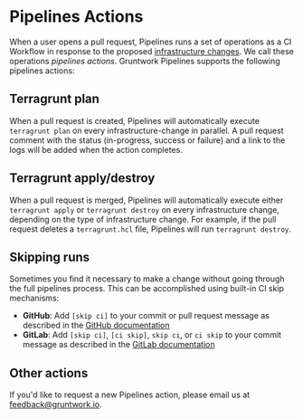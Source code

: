 # Pipelines Actions

When a user opens a pull request, Pipelines runs a set of operations as a CI Workflow in response to the proposed [infrastructure changes](/2.0/docs/pipelines/concepts/overview/#infrastructure-change). We call these operations _pipelines actions_. Gruntwork Pipelines supports the following pipelines actions:

## Terragrunt plan

When a pull request is created, Pipelines will automatically execute `terragrunt plan` on every infrastructure-change in parallel. A pull request comment with the status (in-progress, success or failure) and a link to the logs will be added when the action completes.

## Terragrunt apply/destroy

When a pull request is merged, Pipelines will automatically execute either `terragrunt apply` or `terragrunt destroy` on every infrastructure change, depending on the type of infrastructure change. For example, if the pull request deletes a `terragrunt.hcl` file, Pipelines will run `terragrunt destroy`.

## Skipping runs

Sometimes you find it necessary to make a change without going through the full pipelines process. This can be accomplished using built-in CI skip mechanisms:

- **GitHub**: Add `[skip ci]` to your commit or pull request message as described in the [GitHub documentation](https://docs.github.com/en/actions/managing-workflow-runs-and-deployments/managing-workflow-runs/skipping-workflow-runs)
- **GitLab**: Add `[skip ci]`, `[ci skip]`, `skip ci`, or `ci skip` to your commit message as described in the [GitLab documentation](https://docs.gitlab.com/ee/ci/pipelines/index.html#skip-a-pipeline)

## Other actions

If you'd like to request a new Pipelines action, please email us at [feedback@gruntwork.io](mailto:feedback@gruntwork.io).
